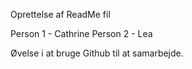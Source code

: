 <h>Oprettelse af ReadMe fil</h>

Person 1 - Cathrine
Person 2 - Lea 

Øvelse i at bruge Github til at samarbejde.